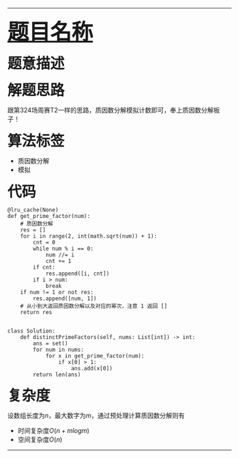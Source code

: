 
---

<font size=8>**[题目名称]**</font>

[题目名称]: https://leetcode.cn/contest/weekly-contest-335/problems/distinct-prime-factors-of-product-of-array/


<font size=6>**题意描述**</font>



<font size=6>**解题思路**</font>

跟第324场周赛T2一样的思路，质因数分解模拟计数即可，奉上质因数分解板子！

<font size=6>**算法标签**</font>
- 质因数分解
- 模拟

<font size=6>**代码**</font>

```python3
@lru_cache(None)
def get_prime_factor(num):
    # 质因数分解
    res = []
    for i in range(2, int(math.sqrt(num)) + 1):
        cnt = 0
        while num % i == 0:
            num //= i
            cnt += 1
        if cnt:
            res.append([i, cnt])
        if i > num:
            break
    if num != 1 or not res:
        res.append([num, 1])
    # 从小到大返回质因数分解以及对应的幂次，注意 1 返回 []
    return res


class Solution:
    def distinctPrimeFactors(self, nums: List[int]) -> int:
        ans = set()
        for num in nums:
            for x in get_prime_factor(num):
                if x[0] > 1:
                    ans.add(x[0])
        return len(ans)
```

<font size=6>**复杂度**</font>

设数组长度为$n$，最大数字为$m$，通过预处理计算质因数分解则有
- 时间复杂度$O(n+mlogm)$
- 空间复杂度$O(n)$

---
